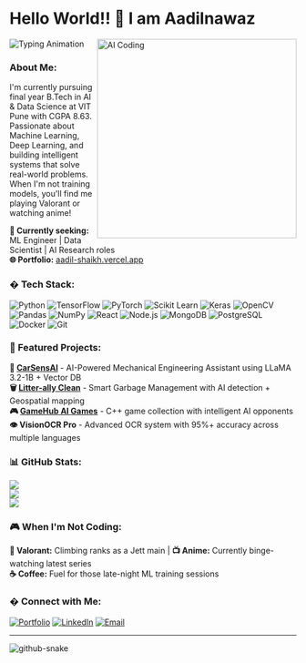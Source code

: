 <h1>Hello World!! 🤖 I am Aadilnawaz</h1>
<img align="right" alt="AI Coding" width="350" src="https://raw.githubusercontent.com/TheDudeThatCode/TheDudeThatCode/master/Assets/Developer.gif">

<img src="https://readme-typing-svg.demolab.com?font=Fira+Code&weight=600&size=24&duration=3000&pause=1000&color=00F5FF&width=600&lines=AI+%26+Data+Science+Engineer;Building+Intelligent+Systems;VIT+Pune+Student+%7C+CGPA%3A+8.63;Machine+Learning+Enthusiast" alt="Typing Animation" />

<h3>About Me:</h3>
I'm currently pursuing final year B.Tech in AI & Data Science at VIT Pune with CGPA 8.63. Passionate about Machine Learning, Deep Learning, and building intelligent systems that solve real-world problems. When I'm not training models, you'll find me playing Valorant or watching anime!

**🎯 Currently seeking:** ML Engineer | Data Scientist | AI Research roles  
**🌐 Portfolio:** [aadil-shaikh.vercel.app](https://aadil-shaikh.vercel.app/)

<h3>� Tech Stack:</h3>

![Python](https://img.shields.io/badge/Python-FFD43B?style=for-the-badge&logo=python&logoColor=blue) ![TensorFlow](https://img.shields.io/badge/TensorFlow-FF6F00?style=for-the-badge&logo=tensorflow&logoColor=white) ![PyTorch](https://img.shields.io/badge/PyTorch-EE4C2C?style=for-the-badge&logo=pytorch&logoColor=white) ![Scikit Learn](https://img.shields.io/badge/scikit_learn-F7931E?style=for-the-badge&logo=scikit-learn&logoColor=white) ![Keras](https://img.shields.io/badge/Keras-D00000?style=for-the-badge&logo=keras&logoColor=white) ![OpenCV](https://img.shields.io/badge/OpenCV-27338e?style=for-the-badge&logo=OpenCV&logoColor=white) ![Pandas](https://img.shields.io/badge/Pandas-2C2D72?style=for-the-badge&logo=pandas&logoColor=white) ![NumPy](https://img.shields.io/badge/Numpy-777BB4?style=for-the-badge&logo=numpy&logoColor=white) ![React](https://img.shields.io/badge/React-20232A?style=for-the-badge&logo=react&logoColor=61DAFB) ![Node.js](https://img.shields.io/badge/Node.js-339933?style=for-the-badge&logo=nodedotjs&logoColor=white) ![MongoDB](https://img.shields.io/badge/MongoDB-4EA94B?style=for-the-badge&logo=mongodb&logoColor=white) ![PostgreSQL](https://img.shields.io/badge/PostgreSQL-316192?style=for-the-badge&logo=postgresql&logoColor=white) ![Docker](https://img.shields.io/badge/Docker-2CA5E0?style=for-the-badge&logo=docker&logoColor=white) ![Git](https://img.shields.io/badge/Git-F05032?style=for-the-badge&logo=git&logoColor=white)

<h3>🚀 Featured Projects:</h3>

**🚗 [CarSensAI](https://github.com/aadilshaikh123/CarSensAI)** - AI-Powered Mechanical Engineering Assistant using LLaMA 3.2-1B + Vector DB  
**🗑️ [Litter-ally Clean](https://github.com/aadilshaikh123/Litter-ally-Clean)** - Smart Garbage Management with AI detection + Geospatial mapping  
**🎮 [GameHub AI Games](https://github.com/aadilshaikh123/Gamehub-Ai_Games)** - C++ game collection with intelligent AI opponents  
**👁️ VisionOCR Pro** - Advanced OCR system with 95%+ accuracy across multiple languages

<h3>📊 GitHub Stats:</h3>

![](https://github-readme-stats.vercel.app/api?username=aadilshaikh123&theme=dark&hide_border=false&include_all_commits=false&count_private=false)<br/>
![](https://github-readme-streak-stats.herokuapp.com/?user=aadilshaikh123&theme=dark&hide_border=false)<br/>
![](https://github-readme-stats.vercel.app/api/top-langs/?username=aadilshaikh123&theme=dark&hide_border=false&include_all_commits=false&count_private=false&layout=compact)

<h3>🎮 When I'm Not Coding:</h3>

**🎯 Valorant:** Climbing ranks as a Jett main | **📺 Anime:** Currently binge-watching latest series  
**☕ Coffee:** Fuel for those late-night ML training sessions

<h3>� Connect with Me:</h3>

[![Portfolio](https://img.shields.io/badge/Portfolio-Visit-FF6B6B?style=for-the-badge&logo=firefox&logoColor=white)](https://aadil-shaikh.vercel.app/)
[![LinkedIn](https://img.shields.io/badge/LinkedIn-Connect-0077B5?style=for-the-badge&logo=linkedin&logoColor=white)](https://www.linkedin.com/in/aadilnawaz-shaikh/)
[![Email](https://img.shields.io/badge/Email-Contact-D14836?style=for-the-badge&logo=gmail&logoColor=white)](mailto:shaikhaadilnawaz1@gmail.com)

---

<picture>
  <source media="(prefers-color-scheme: dark)" srcset="https://github.com/aadilshaikh123/aadilshaikh123/blob/output/github-snake-dark.svg" />
  <source media="(prefers-color-scheme: light)" srcset="https://github.com/aadilshaikh123/aadilshaikh123/blob/output/github-snake.svg" />
  <img alt="github-snake" src="https://github.com/aadilshaikh123/aadilshaikh123/blob/output/github-snake.svg" />
</picture>
